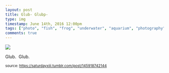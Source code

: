 ```yaml
---
layout: post
title: Glub- Glubp-
type: img
timestamp: June 14th, 2016 12:00pm
tags: ["photo", "fish", "frog", "underwater", "aquarium", "photography"]
comments: true
---
```

<img src="https://saturdayxiii.github.io/media/145918742144.jpg"/>

Glub.  Glub.
 
  
<small>source: https://saturdayxiii.tumblr.com/post/145918742144</small>